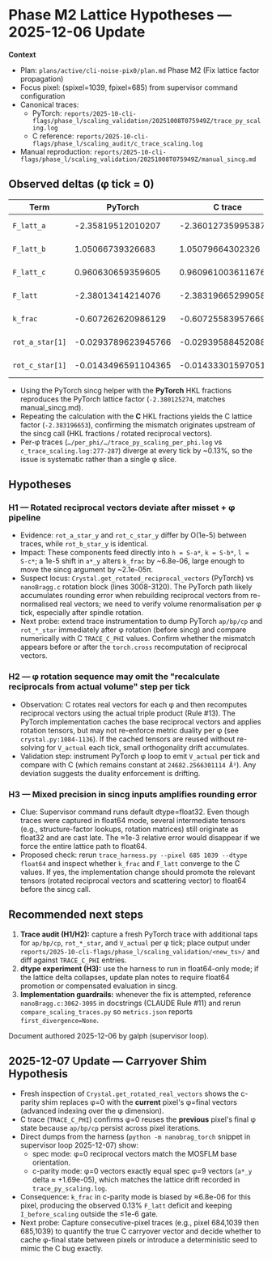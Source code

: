 # Phase M2 Lattice Hypotheses — 2025-12-06 Update

**Context**
- Plan: `plans/active/cli-noise-pix0/plan.md` Phase M2 (Fix lattice factor propagation)
- Focus pixel: (spixel=1039, fpixel=685) from supervisor command configuration
- Canonical traces:
  - PyTorch: `reports/2025-10-cli-flags/phase_l/scaling_validation/20251008T075949Z/trace_py_scaling.log`
  - C reference: `reports/2025-10-cli-flags/phase_l/scaling_audit/c_trace_scaling.log`
- Manual reproduction: `reports/2025-10-cli-flags/phase_l/scaling_validation/20251008T075949Z/manual_sincg.md`

## Observed deltas (φ tick = 0)
| Term | PyTorch | C trace | Δ (abs) | Δ (rel) |
| --- | --- | --- | --- | --- |
| `F_latt_a` | -2.35819512010207 | -2.36012735995387 | +1.93e-03 | -8.19e-04 |
| `F_latt_b` | 1.05066739326683 | 1.05079664302326 | -1.29e-04 | -1.23e-04 |
| `F_latt_c` | 0.960630659359605 | 0.960961003611676 | -3.30e-04 | -3.44e-04 |
| `F_latt` | -2.38013414214076 | -2.38319665299058 | +3.06e-03 | -1.29e-03 |
| `k_frac` | -0.607262620986129 | -0.607255839576692 | -6.78e-06 | +1.12e-05 |
| `rot_a_star[1]` | -0.0293789623945766 | -0.0293958845208845 | +1.69e-05 | -5.76e-04 |
| `rot_c_star[1]` | -0.0143496591104365 | -0.0143330159705160 | -1.66e-05 | +1.16e-03 |

- Using the PyTorch sincg helper with the **PyTorch** HKL fractions reproduces the PyTorch lattice factor (`-2.380125274`, matches manual_sincg.md).
- Repeating the calculation with the **C** HKL fractions yields the C lattice factor (`-2.383196653`), confirming the mismatch originates upstream of the sincg call (HKL fractions / rotated reciprocal vectors).
- Per-φ traces (`…/per_phi/…/trace_py_scaling_per_phi.log` vs `c_trace_scaling.log:277-287`) diverge at every tick by ~0.13%, so the issue is systematic rather than a single φ slice.

## Hypotheses

### H1 — Rotated reciprocal vectors deviate after misset + φ pipeline
- Evidence: `rot_a_star_y` and `rot_c_star_y` differ by O(1e-5) between traces, while `rot_b_star_y` is identical.
- Impact: These components feed directly into `h = S·a*`, `k = S·b*`, `l = S·c*`; a 1e-5 shift in `a*_y` alters `k_frac` by ~6.8e-06, large enough to move the sincg argument by ~2.1e-05π.
- Suspect locus: `Crystal.get_rotated_reciprocal_vectors` (PyTorch) vs `nanoBragg.c` rotation block (lines 3008-3120). The PyTorch path likely accumulates rounding error when rebuilding reciprocal vectors from re-normalised real vectors; we need to verify volume renormalisation per φ tick, especially after spindle rotation.
- Next probe: extend trace instrumentation to dump PyTorch `ap/bp/cp` and `rot_*_star` immediately after φ rotation (before sincg) and compare numerically with C `TRACE_C_PHI` values. Confirm whether the mismatch appears before or after the `torch.cross` recomputation of reciprocal vectors.

### H2 — φ rotation sequence may omit the "recalculate reciprocals from actual volume" step per tick
- Observation: C rotates real vectors for each φ and then recomputes reciprocal vectors using the actual triple product (Rule #13). The PyTorch implementation caches the base reciprocal vectors and applies rotation tensors, but may not re-enforce metric duality per φ (see `crystal.py:1084-1136`). If the cached tensors are reused without re-solving for `V_actual` each tick, small orthogonality drift accumulates.
- Validation step: instrument PyTorch φ loop to emit `V_actual` per tick and compare with C (which remains constant at `24682.2566301114 Å³`). Any deviation suggests the duality enforcement is drifting.

### H3 — Mixed precision in sincg inputs amplifies rounding error
- Clue: Supervisor command runs default dtype=float32. Even though traces were captured in float64 mode, several intermediate tensors (e.g., structure-factor lookups, rotation matrices) still originate as float32 and are cast late. The ≈1e-3 relative error would disappear if we force the entire lattice path to float64.
- Proposed check: rerun `trace_harness.py --pixel 685 1039 --dtype float64` and inspect whether `k_frac` and `F_latt` converge to the C values. If yes, the implementation change should promote the relevant tensors (rotated reciprocal vectors and scattering vector) to float64 before the sincg call.

## Recommended next steps

1. **Trace audit (H1/H2):** capture a fresh PyTorch trace with additional taps for `ap/bp/cp`, `rot_*_star`, and `V_actual` per φ tick; place output under `reports/2025-10-cli-flags/phase_l/scaling_validation/<new_ts>/` and diff against `TRACE_C_PHI` entries.
2. **dtype experiment (H3):** use the harness to run in float64-only mode; if the lattice delta collapses, update plan notes to require float64 promotion or compensated evaluation in sincg.
3. **Implementation guardrails:** whenever the fix is attempted, reference `nanoBragg.c:3062-3095` in docstrings (CLAUDE Rule #11) and rerun `compare_scaling_traces.py` so `metrics.json` reports `first_divergence=None`.

Document authored 2025-12-06 by galph (supervisor loop).

## 2025-12-07 Update — Carryover Shim Hypothesis
- Fresh inspection of `Crystal.get_rotated_real_vectors` shows the c-parity shim replaces φ=0 with the **current** pixel's φ=final vectors (advanced indexing over the φ dimension).
- C trace (`TRACE_C_PHI`) confirms φ=0 reuses the **previous** pixel's final φ state because `ap/bp/cp` persist across pixel iterations.
- Direct dumps from the harness (`python -m nanobrag_torch` snippet in supervisor loop 2025-12-07) show:
  - spec mode: φ=0 reciprocal vectors match the MOSFLM base orientation.
  - c-parity mode: φ=0 vectors exactly equal spec φ=9 vectors (`a*_y` delta ≈ +1.69e-05), which matches the lattice drift recorded in `trace_py_scaling.log`.
- Consequence: `k_frac` in c-parity mode is biased by ≈6.8e-06 for this pixel, producing the observed 0.13% `F_latt` deficit and keeping `I_before_scaling` outside the ≤1e-6 gate.
- Next probe: Capture consecutive-pixel traces (e.g., pixel 684,1039 then 685,1039) to quantify the true C carryover vector and decide whether to cache φ-final state between pixels or introduce a deterministic seed to mimic the C bug exactly.
